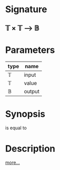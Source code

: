 # Signature
## 𝕋 × 𝕋 ⟶ 𝔹

# Parameters

| type | name |
|------|------|
|𝕋|input|
|𝕋|value|
|𝔹|output|

# Synopsis
is equal to

# Description

[more...](https://en.wikipedia.org/wiki/Inequality_(mathematics))
